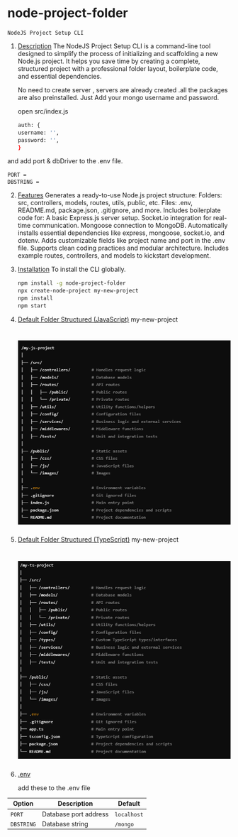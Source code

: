 # node-project-folder

    NodeJS Project Setup CLI

1. [Description](#description)
   The NodeJS Project Setup CLI is a command-line tool designed to simplify the process of initializing and scaffolding a new Node.js project. It helps you save time by creating a complete, structured project with a professional folder layout, boilerplate code, and essential dependencies.

   No need to create server , servers are already created .all the packages are also preinstalled.
   Just Add your mongo username and password.

   open src/index.js

   ```bash
   auth: {
   username: '',
   password: '',
   }
   ```

and add port & dbDriver to the .env file.

```
PORT =
DBSTRING =

```

2. [Features](#Features)
   Generates a ready-to-use Node.js project structure:
   Folders: src, controllers, models, routes, utils, public, etc.
   Files: .env, README.md, package.json, .gitignore, and more.
   Includes boilerplate code for:
   A basic Express.js server setup.
   Socket.io integration for real-time communication.
   Mongoose connection to MongoDB.
   Automatically installs essential dependencies like express, mongoose, socket.io, and dotenv.
   Adds customizable fields like project name and port in the .env file.
   Supports clean coding practices and modular architecture.
   Includes example routes, controllers, and models to kickstart development.

3. [Installation](#Installation)
   To install the CLI globally.

   ```bash
   npm install -g node-project-folder
   npx create-node-project my-new-project
   npm install
   npm start

   ```

4. [Default Folder Structured (JavaScript)](#Structured)
   my-new-project
   # ![Logo](./assets/JS_Folder.png)

5. [Default Folder Structured (TypeScript)](#Structured)
   my-new-project
   # ![Logo](./assets/TS_Folder.png)



5. [.env](#env)

   add these to the .env file

| Option     | Description           | Default     |
| ---------- | --------------------- | ----------- |
| `PORT`     | Database port address | `localhost` |
| `DBSTRING` | Database string       | `/mongo`    |